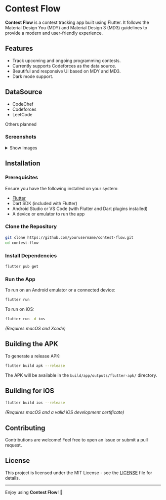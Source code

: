 # Contest Flow

**Contest Flow** is a contest tracking app built using Flutter. It follows the Material Design You (MDY) and Material Design 3 (MD3) guidelines to provide a modern and user-friendly experience.

## Features
- Track upcoming and ongoing programming contests.
- Currently supports Codeforces as the data source.
- Beautiful and responsive UI based on MDY and MD3.
- Dark mode support.

## DataSource
- CodeChef
- Codeforces
- LeetCode

Others planned

### Screenshots
<details>
  <summary>Show Images</summary>
  <img src="https://raw.githubusercontent.com/user-grinch/ContestFlow/main/images/1.png" alt="Preview 1" width="300">
  <img src="https://raw.githubusercontent.com/user-grinch/ContestFlow/main/images/2.png" alt="Preview 2" width="300">
  <img src="https://raw.githubusercontent.com/user-grinch/ContestFlow/main/images/3.png" alt="Preview 3" width="300">
  <img src="https://raw.githubusercontent.com/user-grinch/ContestFlow/main/images/4.png" alt="Preview 4" width="300">
  <img src="https://raw.githubusercontent.com/user-grinch/ContestFlow/main/images/5.png" alt="Preview 5" width="300">
</details>

## Installation

### Prerequisites
Ensure you have the following installed on your system:
- [Flutter](https://flutter.dev/docs/get-started/install)
- Dart SDK (included with Flutter)
- Android Studio or VS Code (with Flutter and Dart plugins installed)
- A device or emulator to run the app

### Clone the Repository
```bash
git clone https://github.com/yourusername/contest-flow.git
cd contest-flow
```

### Install Dependencies
```bash
flutter pub get
```

### Run the App
To run on an Android emulator or a connected device:
```bash
flutter run
```

To run on iOS:
```bash
flutter run -d ios
```
*(Requires macOS and Xcode)*

## Building the APK
To generate a release APK:
```bash
flutter build apk --release
```
The APK will be available in the `build/app/outputs/flutter-apk/` directory.

## Building for iOS
```bash
flutter build ios --release
```
*(Requires macOS and a valid iOS development certificate)*

## Contributing
Contributions are welcome! Feel free to open an issue or submit a pull request.

## License
This project is licensed under the MIT License - see the [LICENSE](LICENSE) file for details.

---

Enjoy using **Contest Flow**! 🚀

